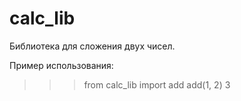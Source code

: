 calc_lib
========

Библиотека для сложения двух чисел.

Пример использования:

>>> from calc_lib import add
>>> add(1, 2)
3